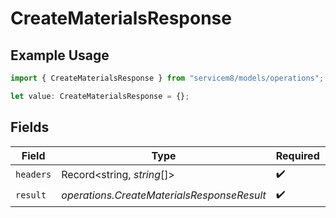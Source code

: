 # CreateMaterialsResponse

## Example Usage

```typescript
import { CreateMaterialsResponse } from "servicem8/models/operations";

let value: CreateMaterialsResponse = {};
```

## Fields

| Field                                      | Type                                       | Required                                   | Description                                |
| ------------------------------------------ | ------------------------------------------ | ------------------------------------------ | ------------------------------------------ |
| `headers`                                  | Record<string, *string*[]>                 | :heavy_check_mark:                         | N/A                                        |
| `result`                                   | *operations.CreateMaterialsResponseResult* | :heavy_check_mark:                         | N/A                                        |